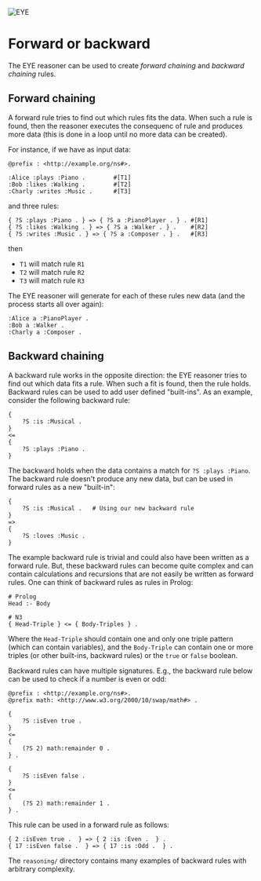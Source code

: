 ![EYE](https://josd.github.io/images/eye.png)

# Forward or backward 

The EYE reasoner can be used to create _forward chaining_ and _backward chaining_ rules. 

## Forward chaining

A forward rule tries to find out which rules fits the data. When such 
a rule is found, then the reasoner executes the consequenc of rule and 
produces more data (this is done in a loop until no more data can be created).

For instance, if we have as input data:

```(turtle)
@prefix : <http://example.org/ns#>.

:Alice :plays :Piano .        #[T1]
:Bob :likes :Walking .        #[T2]
:Charly :writes :Music .      #[T3]
```

and three rules:

```
{ ?S :plays :Piano . } => { ?S a :PianoPlayer . } . #[R1]
{ ?S :likes :Walking . } => { ?S a :Walker . } .    #[R2]
{ ?S :writes :Music . } => { ?S a :Composer . } .   #[R3]
``` 

then

- `T1` will match rule `R1` 
- `T2` will match rule `R2` 
- `T3` will match rule `R3` 

The  EYE reasoner will generate for each of these rules new data (and the process starts all over again):

```
:Alice a :PianoPlayer .
:Bob a :Walker .
:Charly a :Composer .
```

## Backward chaining

A backward rule works in the opposite direction: the EYE reasoner tries to find out which data fits a rule. When such a fit is found, then the rule holds. Backward rules can be used to add user defined "built-ins". As an example, consider the following backward rule:

```
{
    ?S :is :Musical .
}
<=
{
    ?S :plays :Piano .
}
```

The backward holds when the data contains a match for `?S :plays :Piano`. The backward rule doesn't produce any new data, but can be used in forward rules as a new "built-in":

```
{
    ?S :is :Musical .   # Using our new backward rule
}
=>
{
    ?S :loves :Music .
}
```

The example backward rule is trivial and could also have been written as a forward rule. But, these backward rules can become quite complex and can contain calculations and recursions that are not easily be written as forward rules. One can think of backward rules as rules in Prolog:

```
# Prolog
Head :- Body

# N3
{ Head-Triple } <= { Body-Triples } .
```

Where the `Head-Triple` should contain one and only one triple pattern (which can contain variables), and the `Body-Triple` can contain one or more triples (or other built-ins, backward rules) or the `true` or `false` boolean.

Backward rules can have multiple signatures. E.g., the backward rule below can be used to check if a number is even or odd:

```
@prefix : <http://example.org/ns#>.
@prefix math: <http://www.w3.org/2000/10/swap/math#> .

{
    ?S :isEven true .
}
<=
{
    (?S 2) math:remainder 0 .
} .

{
    ?S :isEven false .
}
<=
{
    (?S 2) math:remainder 1 .
} .
```

This rule can be used in a forward rule as follows:

```
{ 2 :isEven true .  } => { 2 :is :Even .  } .
{ 17 :isEven false .  } => { 17 :is :Odd .  } .
```

The `reasoning/` directory contains many examples of backward rules with arbitrary complexity.